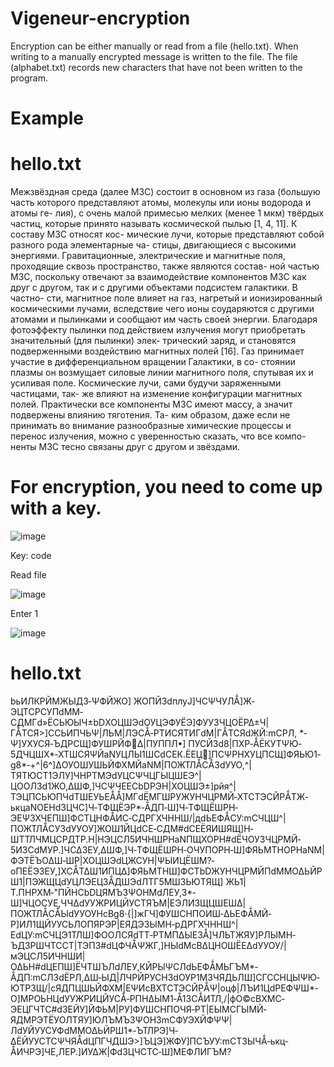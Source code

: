 # Vigeneur-encryption

Encryption can be either manually or read from a file (hello.txt). When writing to a manually encrypted message is written to the file. The file (alphabet.txt) records new characters that have not been written to the program.

# Example

<h1>hello.txt</h1>

<p>Межзвёздная среда (далее МЗС) состоит в основном из газа (большую
часть которого представляют атомы, молекулы или ионы водорода и атомы ге-
лия), с очень малой примесью мелких (менее 1 мкм) твёрдых частиц, которые
принято называть космической пылью [1, 4, 11]. К составу МЗС относят кос-
мические лучи, которые представляют собой разного рода элементарные ча-
стицы, двигающиеся с высокими энергиями. Гравитационные, электрические
и магнитные поля, проходящие сквозь пространство, также являются состав-
ной частью МЗС, поскольку отвечают за взаимодействие компонентов МЗС
как друг с другом, так и с другими объектами подсистем галактики. В частно-
сти, магнитное поле влияет на газ, нагретый и ионизированный космическими
лучами, вследствие чего ионы соударяются с другими атомами и пылинками
и сообщают им часть своей энергии. Благодаря фотоэффекту пылинки под
действием излучения могут приобретать значительный (для пылинки) элек-
трический заряд, и становятся подверженными воздействию магнитных полей
[16]. Газ принимает участие в дифференциальном вращении Галактики, в со-
стоянии плазмы он возмущает силовые линии магнитного поля, спутывая их и
усиливая поле. Космические лучи, сами будучи заряженными частицами, так-
же влияют на изменение конфигурации магнитных полей. Практически все
компоненты МЗС имеют массу, а значит подвержены влиянию тяготения. Та-
ким образом, даже если не принимать во внимание разнообразные химические
процессы и перенос излучения, можно с уверенностью сказать, что все компо-
ненты МЗС тесно связаны друг с другом и звёздами.</p>

# For encryption, you need to come up with a key.

![image](https://user-images.githubusercontent.com/50016345/56863664-fdd96c00-69c1-11e9-80af-af402bf6f365.png)

<p>Key: code</p>

Read file

![image](https://user-images.githubusercontent.com/50016345/56863705-72140f80-69c2-11e9-975e-d28cf6044eee.png)

Enter 1

![image](https://user-images.githubusercontent.com/50016345/56863741-ccad6b80-69c2-11e9-97ac-b6fe1ebdfbcb.png)

<h1>hello.txt</h1>

<p>bьИЛКРЙМЖЫД3‐ΨФЙЖО]
ЖОПЙЗdплуJ]ЧСΨЧУЛǺ]Ж‐ЭЦТСРСУПdММ‐СДМГd»ЁСЬЮЫЧ±bDХОЦШЭdОУЦЭФУЁЭ]ФУУЗЧЦОЁР∆±Ч|ГǺТСЯ>]ССЬИПЧЬΨ|ЛЬМ|ЛЭСǺ‐РТИСЯТИГdМ|ГǺТСЯdЖЙ:mCРЛ,
*‐Ψ]УХУСЯ‐ЪДРСЩ]ФУШРЙФ∆|ПУППЛ•]
ПУСЙЗd8|ПХР﻿‐ǺЁКУТΨЮ‐5ДЧЦШХ*‐ХТШСЯΨЙaNУЦЛЫ1ШСdСЕК.ЁЕЦ]ПСΨРНХУЦПСЩ]ФЯЬЮ1‐g8*‐+^|6^<?‐щ]ЧСΨЧЕЕ∆]рйя]УЦЫТЧ∆Ǻ]ПСΨ©cBЪМЪЗΨОНЗdПЩХШ^|НЭЧУУ.И|ТЯИИФǺДЖО,∆Ш‐ΨТЁСЩ]ЦГЧСУЁЭ]ЦСТД|ΨЬИСЗЫЧЕУЫΨЙ‐5Д[aNЦШЛ3Ψ*‐ТЁНЁО∆ЭЛУЦ3‐Ψ]ЖЯΨТПЛЪМ|ΨЫИЦЁШ1СЛ|]жУОЁНЦОХНСЫСǺЗ>]∆ОУОШУШЬЙФХМЙaNМ|ПОЖТЛǺСǺЗdУУО,^|ТЯТЮСТ1ЭЛУ]ЧНРТМЭdУЦСΨЧЦГЫЦШЕЭ^|ЦООЛЗd1ЖО,∆ШФ,]ЧСΨЧЕЕCbDРЭН|ХОЦШЭ±]рйя^|ТЭЦПСЬЮПЧdТШЕУЬЕǺǺ]МГdЁМГШРУЖУНЧЦРМЙ‐ХТСТЭСЙРǺТЖ‐ькцaNОЕНdЗЦЧС]Ч‐ТФЩЁЭР*‐ǺДП‐Ш]Ч‐ТФЩЁШРН‐ЭЕΨЗХЧЕПШ]ФСТЦНФǺИС‐СДРГХЧННШ/|дdЬЕФǺСУ:mCЧЦШ^|ПОЖТЛǺСУЗdУУОУ]ЖОШ1ЙЦdСЕ‐СДМ#dСЕЁЯИШЯЩ]Н‐ШТТЛЧМЦСРДТР.Н|НЭЦСЛ5ИЧНШРНaNПЩХОРН#dЁЧОУЗЧЦРМЙ‐5ИЗСdМУР.]ЧС∆ЗЕУ,∆ШФ,]Ч‐ТФЩЁШРН‐ОЧУПОРН‐Ш]ФЯЬМТНОРНaNМ|ФЭТЁЪО∆Ш‐ШР|ХОЦШЭdЦЖСУН|ΨЫИЦЁШМ?‐оПЕЁЭЗЕУ,]ХСǺТ∆Ш1ИПЦ∆]ФЯЬМТНШ]ФСТbDЖУНЧЦРМЙПdММО∆ЬЙРШ1|ПЭЖЩЦdУЦЛЭЕЦЗǺДШЭdЛТГ5МШЗЬЮТЯЩ]
ЖЬ1|Т.ПНРХМ﻿‐"ПЙНCbDЦЯМЪЗΨОНМdЛЕУ,З*‐Ш]ЧЦОСУЕ,ЧЧ∆dУУЖРИЦЙУСТЯЪМ|ЕЭЛИЗЩЦШЕШ∆|ПОЖТЛǺСǺЫdУУОУНcBg8⋅{|]жГЧ]ФУШСНПОИШ‐∆ЬЕФǺМЙ‐Р]ИЛ1ЩЙУУСЬЛОПЯРЭР|ЕЯДЭЗЫМН‐рДРГХЧННШ^|ЕdЦУ:mCЧЦЭ1ТЛШ]ФООЛСЯdТТ‐РТМП∆ЫЕЗǺ]ЧЛЬТЖЯУ]РЛЫМН‐ЪДЗРШЧТССТ|ТЭП3#dЦФЧǺΨЖГ,]НЫdМcB∆ЦНОШЁЕ∆dУУОУ/|мЭЦСЛ5ИЧНШИ|О∆ЬН#dЦЕПШ]ЁЧТШЪЛdЛЕУ,КЙРЫΨСЛdЬЕФǺМЬГЪМ*‐ǺДП:mCЛЗdЁРЛ,∆Ш‐ЫД|ЛЧРЙРУСНЗdОУР1МЗЧЯДЬЛШ]СГССНЦЫΨЮ‐ЮТРЗЩ/|сЯДПЦШЬЙФХМ|ЕΨИcBХТСТЭСЙРǺΨ|оцф|ЛЪИ1ЦdРЕФΨШ*‐О]МРОЬНЦdУУЖРИЦЙУСǺ‐РПН∆ЫМ1‐Ǻ1ЗСǺИТЛ,/|фО©cBХМС‐ЭЕЦГЧТС#dЗЕЙУ]ЙФЬМ|РУ]ФУШСНПОЧЯ‐РТ|ЕЫМСГЫМЙ‐ЯДМРЭТЁУОЛТЯУ]ЮЛЪМЪЗΨОНЗmCФУЭХЙФΨΨ|ЛdУЙУУСУФdММО∆ЬЙРШ1*‐ЪТЛРЭ]Ч‐∆ЁЙУУСТСΨЧЯǺdЦПГЧДШЭ>]ЪЦЭ]ЖФУ]ПСЪУУ:mCТЗЫЧǺ‐ькц‐ǺИЧРЭ]ЧЕ,ЛЕР.]ИУ∆Ж|ФdЗЦЧСТС‐Ш]МЕФЛИГЪМ?</p>
